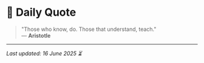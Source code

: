 # 📜 Daily Quote

> "Those who know, do. Those that understand, teach."  
> — **Aristotle**

---

_Last updated: 16 June 2025 ⏳_
